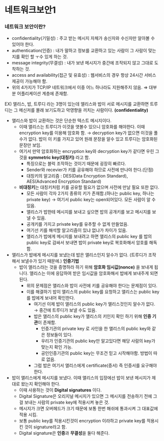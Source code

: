 # 네트워크보안1

### 네트워크 보안이란?

- confidentiality(기밀성) : 주고 받는 메시지 자체가 송신자와 수신자만 알아볼 수 있어야 한다.
- authentication(인증) : 내가 말하고 정보를 교환하고 있는 사람이 그 사람이 맞는지를 확인 할 ㅜ수 있게 하는 것.
- message integrity(무결성) : 내가 보낸 메시지가 중간에 조작되지 않고 그대로 도착하는 것.
- access and availability(접근 및 유효성) : 웹서비스의 경우 항상 24시간 서비스 제공이 가능해야 함.
- 위의 4가지가 TCP/IP 네트워크에서 이중 어느 하나라도 지원해주지 않음. ⇒ 대부분 어플리케이션 계층에 존재함.

EX) 앨리스, 밥, 트루디 라는 3명이 있는데 앨리스와 밥이 서로 메시지를 교환하면 트루디는 그 메신저를 몰래 보기도하고 악영향을 끼치는 사람이다. **(confidentiality)**

- 앨리스와 밥이 교환하는 것은 단순한 텍스트 메시지이다.
    - 이때 앨리스는 트루디가 이것을 엿볼수 있으니 암호화를 해야한다. 이때 encryption key를 이용해 암호화 함. → decryption key가 없으면 이것을 풀수가 없다. 밥이 이 키를 가지고 있어 원래 문장을 알수 있고 트루디는 암호화된 문장만 보임.
    - 여기서 만약 암호화하는 encryption key와 decryption key가 같다면 우린 그것을 **symmetric key(대칭키)** 라고 함.
        - 특징으로는 블럭 조작하는 것이기 때문에 굉장히 빠르다.
        - Sender와 recevier가 키를 공유해야 하므로 사전에 만나야 한다.(단점)
        - 대칭키의 알고리즘 : DES(Data Encryption Standard), AES(Advanced Encryption Standard)
    - **비대칭키**는 대칭키처럼 키를 공유할 필요가 없으며 사전에 만날 필요 또한 없다.
        - 모든 사람이 각자 2가지 종류의 키가 존재함.(하나는 public key, 하나는 private key) → 여기서 public key는 open되어있다. 모든 사람이 알 수 있음.
        - 앨리스가 밥한테 메시지를 보내고 싶으면 밥의 공개키를 보고 메시지를 보낼 수 있음.
        - 공개키를 가지고 private key를 유추할 수 없게 만들었음.
        - 여기선 키를 해석할 알고리즘이 있냐 없냐가 차이가 있음.
        - 앨리스가 밥에게 메시지를 보내려고 하면 앨리스의 public key 를 밥의 public key로 감싸서 보내면 밥이 private key로 복호화해서 암호를 해독함.
- 앨리스가 밥에게 메시지를 보냈는데 밥은 앨리스인지 알수가 없다. (트루디가 조작해서 보낼수가 있기 때문에.) **인증기법**
    - 밥이 앨리스라는 것을 증명하라 하기 위해 ****암호화 임시값(nonce)**** 을 보내게 됩니다. 앨리스는 이에 응답하여 받은 임시값을 암호화해서 밥에게 보내주게 되면 된다.
        - 위의 문제점은 앨리스와 밥이 사전에 키를 공유해야 한다는 문제점이 있다.
        - 이를 해결하기 밥이 앨리스의 public key를 요청하고 앨리스는 public key를 밥에게 보내어 확인한다.
            - 여기선 이제 밥이 앨리스의 public key가 앨리스것인지 알수가 없다. → 중간에 트루디가 보낼 수도 있음.
            - 밥은 앨리스의 public key가 앨리스의 키인지 확인 하기 위해 **인증 기관**이 존재함.
                - 인증기관의 private key 로 사인을 한 앨리스의 public key와 같은 정보들이 있다.
                - 우리가 인증기관의 public key만 알고있다면 해당 사람의 key가 맞는지 확인 가능.
                - 공인인증기관의 public key는 무조건 믿고 시작해야함. 방법이 따로 없음.
            - 그럼 밥은 여기서 앨리스에게 certificate(증서) 즉 인증서를 요구해야 한다.
- 밥이 앨리스에게 메시지를 보냈다. 이때 앨리스의 입장에선 밥이 보낸 메시지가 제대로 왔는지 확인해야 한다.
    - 이때 사용하는 것이 **Digital signatures** 이다.
    - Digital Signature은 오리지널 메시지가 있으면 그 메시지를 전송하기 전에 그걸 보내는 사람의 private key에 적용시켜 놓은 것.
    - 메시지가 크면 오버헤드가 크기 때문에 보통 한번 해쉬에 통과시켜 그 대표값에 적용 시킴.
    - 보통 public key를 적용시킨것이 encryption 이라하고 private key를 적용시킨 것이 signature라고 함.
    - Digital signature은 **인증**과 **무결성**을 둘다 해준다.